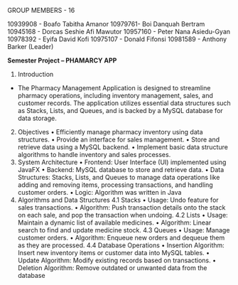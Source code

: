 GROUP MEMBERS - 16

10939908 - Boafo Tabitha Amanor
10979761- Boi Danquah Bertram
10945168 - Dorcas Seshie Afi Mawutor
10957160 - Peter Nana Asiedu-Gyan
10978392 - Eyifa David Kofi
10975107 - Donald Fifonsi
10981589 - Anthony Barker (Leader)

**Semester Project – PHAMARCY APP**

1. Introduction 
- The Pharmacy Management Application is designed to streamline pharmacy operations, including inventory management, sales, and customer records. The application utilizes essential data structures such as Stacks, Lists, and Queues, and is backed by a MySQL database for data storage.
2. Objectives
•
Efficiently manage pharmacy inventory using data structures.
•
Provide an interface for sales management.
•
Store and retrieve data using a MySQL backend.
•
Implement basic data structure algorithms to handle inventory and sales processes.
3. System Architecture
•
Frontend: User Interface (UI) implemented using JavaFX
•
Backend: MySQL database to store and retrieve data.
•
Data Structures: Stacks, Lists, and Queues to manage data operations like adding and removing items, processing transactions, and handling customer orders.
•
Logic: Algorithm was written in Java
4. Algorithms and Data Structures
4.1 Stacks
•
Usage: Undo feature for sales transactions.
•
Algorithm: Push transaction details onto the stack on each sale, and pop the transaction when undoing.
4.2 Lists
•
Usage: Maintain a dynamic list of available medicines.
•
Algorithm: Linear search to find and update medicine stock.
4.3 Queues
•
Usage: Manage customer orders.
•
Algorithm: Enqueue new orders and dequeue them as they are processed.
4.4 Database Operations
•
Insertion Algorithm: Insert new inventory items or customer data into MySQL tables.
•
Update Algorithm: Modify existing records based on transactions.
•
Deletion Algorithm: Remove outdated or unwanted data from the database
